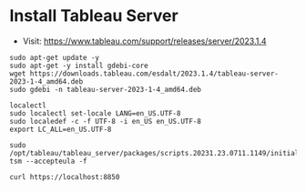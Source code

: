 # Install Tableau Server
- Visit: https://www.tableau.com/support/releases/server/2023.1.4

```
sudo apt-get update -y
sudo apt-get -y install gdebi-core
wget https://downloads.tableau.com/esdalt/2023.1.4/tableau-server-2023-1-4_amd64.deb
sudo gdebi -n tableau-server-2023-1-4_amd64.deb
```

```
localectl
sudo localectl set-locale LANG=en_US.UTF-8
sudo localedef -c -f UTF-8 -i en_US en_US.UTF-8
export LC_ALL=en_US.UTF-8
```

```
sudo /opt/tableau/tableau_server/packages/scripts.20231.23.0711.1149/initialize-tsm --accepteula -f
```

```
curl https://localhost:8850
```


